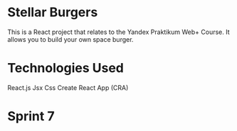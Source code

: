 # Stellar Burgers
This is a React project that relates to the Yandex Praktikum Web+ Course.
It allows you to build your own space burger.
# Technologies Used
React.js
Jsx
Css
Create React App (CRA)

# Sprint 7
